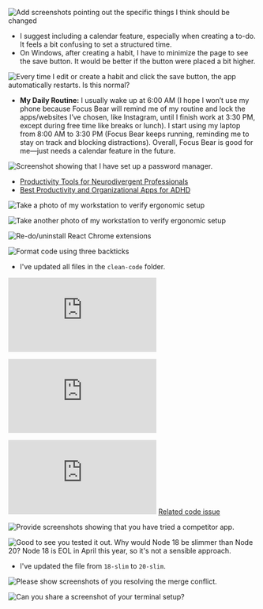 ![Add screenshots pointing out the specific things I think should be changed](https://github.com/arieffrima/ariefsaipul-intern-repo/images/feedback_1.png)

- I suggest including a calendar feature, especially when creating a to-do. It feels a bit confusing to set a structured time.
- On Windows, after creating a habit, I have to minimize the page to see the save button. It would be better if the button were placed a bit higher.

![Every time I edit or create a habit and click the save button, the app automatically restarts. Is this normal?](https://github.com/arieffrima/ariefsaipul-intern-repo/images/feedback_2.png)

- **My Daily Routine:**
  I usually wake up at 6:00 AM (I hope I won’t use my phone because Focus Bear will remind me of my routine and lock the apps/websites I’ve chosen, like Instagram, until I finish work at 3:30 PM, except during free time like breaks or lunch).
  I start using my laptop from 8:00 AM to 3:30 PM (Focus Bear keeps running, reminding me to stay on track and blocking distractions).
  Overall, Focus Bear is good for me—just needs a calendar feature in the future.

![Screenshot showing that I have set up a password manager.](https://github.com/arieffrima/ariefsaipul-intern-repo/images/feedback_10.png)

- [Productivity Tools for Neurodivergent Professionals](https://onetask.me/blog/productivity-tools-for-neurodivergent-professionals)
- [Best Productivity and Organizational Apps for ADHD](https://www.reddit.com/r/ProductivityApps/comments/1cq6u8y/best_productivity_and_organizational_apps_for_adhd/?)

![Take a photo of my workstation to verify ergonomic setup](https://github.com/arieffrima/ariefsaipul-intern-repo/images/feedback_3.jpg)

![Take another photo of my workstation to verify ergonomic setup](https://github.com/arieffrima/ariefsaipul-intern-repo/images/feedback_4.jpg)

![Re-do/uninstall React Chrome extensions](https://github.com/arieffrima/ariefsaipul-intern-repo/images/feedback_5.png)

![Format code using three backticks](https://github.com/arieffrima/ariefsaipul-intern-repo/clean-code)

- I've updated all files in the `clean-code` folder.

![Doesn't seem like a great example. A more likely example is the same function in multiple files, which can then be abstracted to a module.](https://github.com/arieffrima/ariefsaipul-intern-repo/clean-code/clean_code_63.md)

![I don't think that comment is useful. It adds no more info than the code does. A better example would be explaining that sales tax is only calculated in Wyoming. Also, the code is not readable on GitHub due to Markdown issues.](https://github.com/arieffrima/ariefsaipul-intern-repo/clean-code/clean_code_65.md)

![When you refactored the long function into sub-functions, you left another code smell. The AuthService scares me—please read this article:](https://withblue.ink/2020/04/08/stop-writing-your-own-user-authentication-code.html)
[Related code issue](https://github.com/arieffrima/ariefsaipul-intern-repo/clean-code/code_smells.md)

![Provide screenshots showing that you have tried a competitor app.](https://github.com/arieffrima/ariefsaipul-intern-repo/images/feedback_6.png)

![Good to see you tested it out. Why would Node 18 be slimmer than Node 20? Node 18 is EOL in April this year, so it's not a sensible approach.](https://github.com/arieffrima/my-nestjs-project/pull/2/files?diff=split&w=0)

- I've updated the file from `18-slim` to `20-slim`.

![Please show screenshots of you resolving the merge conflict.](https://github.com/arieffrima/ariefsaipul-intern-repo/images/feedback_7.png)

![Can you share a screenshot of your terminal setup?](https://github.com/arieffrima/ariefsaipul-intern-repo/images/feedback_9.png)
